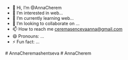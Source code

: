 - 👋 Hi, I’m @AnnaCherem
- 👀 I’m interested in web...
- 🌱 I’m currently learning web...
- 💞️ I’m looking to collaborate on ...
- 📫 How to reach me ceremasencevaanna@gmail.com
- 😄 Pronouns: ...
- ⚡ Fun fact: ...

<!---
AnnaCherem/AnnaCherem is a ✨ special ✨ repository because its `README.md` (this file) appears on your GitHub profile.
You can click the Preview link to take a look at your changes.
--->
#   A n n a C h e r e m a s h e n t s e v a 
 
 # AnnaCherem
